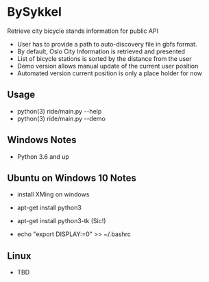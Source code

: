 BySykkel
========
Retrieve city bicycle stands information for public API

* User has to provide a path to auto-discovery file in gbfs format.
* By default, Oslo City Information is retrieved and presented
* List of bicycle stations is sorted by the distance from the user
* Demo version allows manual update of the current user position
* Automated version current position is only a place holder for now



## Usage

* python(3) ride/main.py --help
* python(3) ride/main.py --demo


## Windows Notes 

* Python 3.6 and up


## Ubuntu on Windows 10 Notes

* install XMing on windows

* apt-get install python3
* apt-get install python3-tk (Sic!)
* echo "export DISPLAY:=0" >> ~/.bashrc

## Linux

* TBD